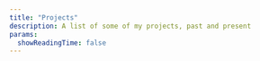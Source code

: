 ```yaml
---
title: "Projects"
description: A list of some of my projects, past and present
params:
  showReadingTime: false
---
```

